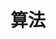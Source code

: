 ---
title: 算法
description: 什么是算法？
image: https://assets.leetcode.cn/aliyun-lc-upload/leetbook/cover/200731021749/Question-Hard.jpeg

# Badge style
style:
    background: "#aa96da"
    color: "#fff"
---